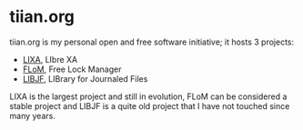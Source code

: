 # tiian.org

tiian.org is my personal open and free software initiative; it hosts 3 projects:

- [LIXA](https://github.com/tiian/lixa/manuals/html/index.html), LIbre XA
- [FLoM](https://github.com/tiian/flom), Free Lock Manager
- [LIBJF](http://libjf.sourceforge.net), LIBrary for Journaled Files

LIXA is the largest project and still in evolution, FLoM can be considered a stable project and LIBJF is a quite old project that I have not touched since many years.
